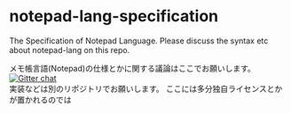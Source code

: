 notepad-lang-specification
==========================

The Specification of Notepad Language. Please discuss the syntax etc about notepad-lang on this repo.

メモ帳言語(Notepad)の仕様とかに関する議論はここでお願いします。
[![Gitter chat](https://badges.gitter.im/notepad-lang/notepad-lang-specification.png)](https://gitter.im/notepad-lang/notepad-lang-specification)<br>
実装などは別のリポジトリでお願いします。
ここには多分独自ライセンスとかが置かれるのでは
